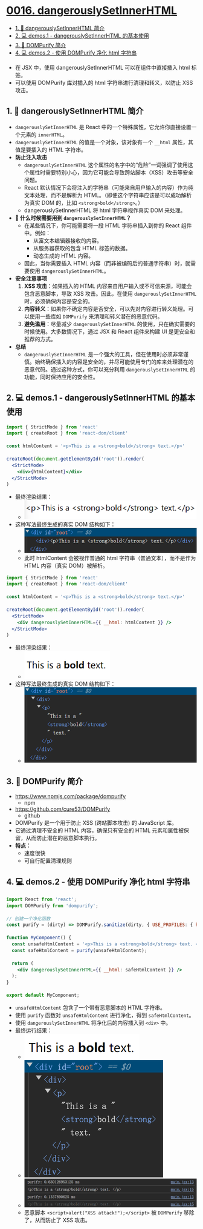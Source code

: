 # [0016. dangerouslySetInnerHTML](https://github.com/Tdahuyou/TNotes.react/tree/main/notes/0016.%20dangerouslySetInnerHTML)

<!-- region:toc -->

- [1. 📒 dangerouslySetInnerHTML 简介](#1--dangerouslysetinnerhtml-简介)
- [2. 💻 demos.1 - dangerouslySetInnerHTML 的基本使用](#2--demos1---dangerouslysetinnerhtml-的基本使用)
- [3. 📒 DOMPurify 简介](#3--dompurify-简介)
- [4. 💻 demos.2 - 使用 DOMPurify 净化 html 字符串](#4--demos2---使用-dompurify-净化-html-字符串)

<!-- endregion:toc -->
- 在 JSX 中，使用 dangerouslySetInnerHTML 可以在组件中直接插入 html 标签。
- 可以使用 DOMPurify 库对插入的 html 字符串进行清理和转义，以防止 XSS 攻击。

## 1. 📒 dangerouslySetInnerHTML 简介

- `dangerouslySetInnerHTML` 是 React 中的一个特殊属性，它允许你直接设置一个元素的 `innerHTML`。
- `dangerouslySetInnerHTML` 的值是一个对象，该对象有一个 `__html` 属性，其值是要插入的 HTML 字符串。
- **防止注入攻击**
  - `dangerouslySetInnerHTML` 这个属性的名字中的“危险”一词强调了使用这个属性时需要特别小心，因为它可能会导致跨站脚本（XSS）攻击等安全问题。
  - React 默认情况下会将注入的字符串（可能来自用户输入的内容）作为纯文本处理，而不是解析为 HTML。（即便这个字符串应该是可以成功解析为真实 DOM 的，比如 `<strong>bold</strong>`。）
  - dangerouslySetInnerHTML 将 html 字符串视作真实 DOM 来处理。
- **🤔 什么时候需要用到 `dangerouslySetInnerHTML`？**
  - 在某些情况下，你可能需要将一段 HTML 字符串插入到你的 React 组件中。例如：
    - 从富文本编辑器接收的内容。
    - 从服务器获取的包含 HTML 标签的数据。
    - 动态生成的 HTML 内容。
  - 因此，当你需要插入 HTML 内容（而非被编码后的普通字符串）时，就需要使用 `dangerouslySetInnerHTML`。
- **安全注意事项**
  1. **XSS 攻击**：如果插入的 HTML 内容来自用户输入或不可信来源，可能会包含恶意脚本，导致 XSS 攻击。因此，在使用 `dangerouslySetInnerHTML` 时，必须确保内容是安全的。
  2. **内容转义**：如果你不确定内容是否安全，可以先对内容进行转义处理。可以使用一些库如 `DOMPurify` 来清理和转义潜在的恶意代码。
  3. **避免滥用**：尽量减少 `dangerouslySetInnerHTML` 的使用，只在确实需要的时候使用。大多数情况下，通过 JSX 和 React 组件来构建 UI 是更安全和推荐的方式。
- **总结**
  - `dangerouslySetInnerHTML` 是一个强大的工具，但在使用时必须非常谨慎。始终确保插入的内容是安全的，并尽可能使用专门的库来处理潜在的恶意代码。通过这种方式，你可以充分利用 `dangerouslySetInnerHTML` 的功能，同时保持应用的安全性。

## 2. 💻 demos.1 - dangerouslySetInnerHTML 的基本使用

```jsx
import { StrictMode } from 'react'
import { createRoot } from 'react-dom/client'

const htmlContent = '<p>This is a <strong>bold</strong> text.</p>'

createRoot(document.getElementById('root')).render(
  <StrictMode>
    <div>{htmlContent}</div>
  </StrictMode>
)
```

- 最终渲染结果：
  - ![](assets/2024-09-27-17-59-16.png)
- 这种写法最终生成的真实 DOM 结构如下：
  - ![](assets/2024-09-29-08-55-18.png)
  - 此时 htmlContent 会被视作普通的 html 字符串（普通文本），而不是作为 HTML 内容（真实 DOM）被解析。

```jsx
import { StrictMode } from 'react'
import { createRoot } from 'react-dom/client'

const htmlContent = '<p>This is a <strong>bold</strong> text.</p>'

createRoot(document.getElementById('root')).render(
  <StrictMode>
    <div dangerouslySetInnerHTML={{ __html: htmlContent }} />
  </StrictMode>
)
```

- 最终渲染结果：
  - ![](assets/2024-09-27-17-59-47.png)
- 这种写法最终生成的真实 DOM 结构如下：
  - ![](assets/2024-09-29-08-55-57.png)

## 3. 📒 DOMPurify 简介

- https://www.npmjs.com/package/dompurify
  - npm
- https://github.com/cure53/DOMPurify
  - github
- DOMPurify 是一个用于防止 XSS (跨站脚本攻击) 的 JavaScript 库。
- 它通过清理不安全的 HTML 内容，确保只有安全的 HTML 元素和属性被保留，从而防止潜在的恶意脚本执行。
- **特点：**
  - 速度很快
  - 可自行配置清理规则

## 4. 💻 demos.2 - 使用 DOMPurify 净化 html 字符串

```jsx
import React from 'react';
import DOMPurify from 'dompurify';

// 创建一个净化函数
const purify = (dirty) => DOMPurify.sanitize(dirty, { USE_PROFILES: { html: true } }); // 使用默认的 HTML 清理配置

function MyComponent() {
  const unsafeHtmlContent = '<p>This is a <strong>bold</strong> text. <script>alert("XSS attack!");</script></p>';
  const safeHtmlContent = purify(unsafeHtmlContent);

  return (
    <div dangerouslySetInnerHTML={{ __html: safeHtmlContent }} />
  );
}

export default MyComponent;
```

- `unsafeHtmlContent` 包含了一个带有恶意脚本的 HTML 字符串。
- 使用 `purify` 函数对 `unsafeHtmlContent` 进行净化，得到 `safeHtmlContent`。
- 使用 `dangerouslySetInnerHTML` 将净化后的内容插入到 `<div>` 中。
- 最终运行结果：
  - ![](assets/2025-01-21-17-21-05.png)
  - ![](assets/2025-01-21-17-21-27.png)
  - ![](assets/2025-01-21-17-20-53.png)
  - 恶意脚本 `<script>alert("XSS attack!");</script>` 被 `DOMPurify` 移除了，从而防止了 XSS 攻击。
